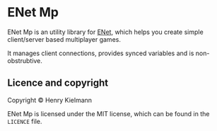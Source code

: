 ENet Mp
=======

ENet Mp is an utility library for [ENet](http://enet.bespin.org/), which helps you create simple
client/server based multiplayer games.

It manages client connections, provides synced variables and is non-obstrubtive.


## Licence and copyright

Copyright © Henry Kielmann

ENet Mp is licensed under the MIT license, which can be found in the
`LICENCE` file.
